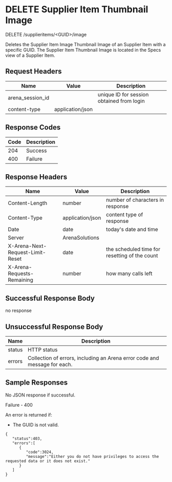 # DELETE Supplier Item Thumbnail Image


DELETE /supplieritems/&lt;GUID&gt;/image

Deletes the Supplier Item Image Thumbnail Image of an Supplier Item with a specific GUID. The Supplier Item Thumbnail Image is located in the Specs view of a Supplier Item.   

## Request Headers

| Name | Value | Description |
|  --- |  --- |  --- | 
| arena_session_id |   | unique ID for session obtained from login |
| content\-type | application/json |   |

## Response Codes

| Code | Description |
|  --- |  --- | 
| 204 | Success |
| 400 | Failure |

## Response Headers

| Name | Value | Description |
|  --- |  --- |  --- | 
| Content\-Length | number | number of characters in response |
| Content\-Type | application/json | content type of response |
| Date | date | today's date and time |
| Server | ArenaSolutions |   |
| X\-Arena\-Next\-Request\-Limit\-Reset  | date | the scheduled time for resetting of the count |
| X\-Arena\-Requests\-Remaining  | number | how many calls left |

## Successful Response Body
no response

## Unsuccessful Response Body

| Name | Description |
|  --- |  --- | 
| status | HTTP status |
| errors | Collection of errors, including an Arena error code and message for each. |

## Sample Responses
No JSON response if successful.

Failure \- 400

An error is returned if:

* The GUID is not valid. 

```
{  
   "status":403,
   "errors":[  
      {  
         "code":3024,
         "message":"Either you do not have privileges to access the requested data or it does not exist."
      }
   ]
}
```
